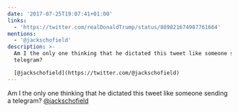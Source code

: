 ```yaml
---
date: '2017-07-25T19:07:41+01:00'
links:
  - 'https://twitter.com/realDonaldTrump/status/889821674987761664'
mentions:
  - '@jackschofield'
description: >-
  Am I the only one thinking that he dictated this tweet like someone sending a
  telegram? 

  [@jackschofield](https://twitter.com/@jackschofield)
---
```

Am I the only one thinking that he dictated this tweet like someone sending a telegram? 
[@jackschofield](https://twitter.com/@jackschofield) 
